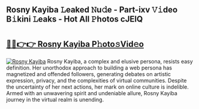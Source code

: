 ## Rosny Kayiba 𝙻eaked 𝙽u𝚍e - Part-ixv 𝚅𝚒deo B𝚒kini 𝙻eaks - Hot All 𝙿hotos cJElQ

# <h2><a href="http://ld3gkl.urlbe.top/?page=Rosny+Kayiba">🔗🔗👉👉 Rosny Kayiba P𝚑oto𝚜Vid𝚎o</a></h2>

[![Rosny Kayiba](https://i.imgur.com/eBuTRDB.gif)](http://ld3gkl.urlbe.top/?page=Rosny+Kayiba)
Rosny Kayiba, a complex and elusive persona, resists easy definition. Her unorthodox approach to building a web persona has magnetized and offended followers, generating debates on artistic expression, privacy, and the complexities of virtual communities. Despite the uncertainty of her next actions, her mark on online culture is indelible. Armed with an unwavering spirit and undeniable allure, Rosny Kayiba journey in the virtual realm is unending.
